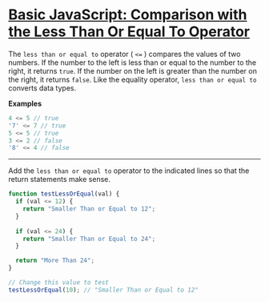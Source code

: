 # [Basic JavaScript: Comparison with the Less Than Or Equal To Operator](https://learn.freecodecamp.org/javascript-algorithms-and-data-structures/basic-javascript/comparison-with-the-less-than-or-equal-to-operator)

The `less than or equal to` operator ( `<=` ) compares the values of two numbers. If the number to the left is less than or equal to the number to the right, it returns `true`. If the number on the left is greater than the number on the right, it returns `false`. Like the equality operator, `less than or equal to` converts data types.

**Examples**

```js
4 <= 5 // true
'7' <= 7 // true
5 <= 5 // true
3 <= 2 // false
'8' <= 4 // false
```

---

Add the `less than or equal to` operator to the indicated lines so that the return statements make sense.

```js
function testLessOrEqual(val) {
  if (val <= 12) {
    return "Smaller Than or Equal to 12";
  }
  
  if (val <= 24) {
    return "Smaller Than or Equal to 24";
  }

  return "More Than 24";
}

// Change this value to test
testLessOrEqual(10); // "Smaller Than or Equal to 12"
```